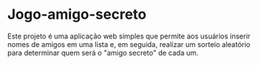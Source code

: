 # Jogo-amigo-secreto
Este projeto é uma aplicação web simples que permite aos usuários inserir nomes de amigos em uma lista e, em seguida, realizar um sorteio aleatório para determinar quem será o "amigo secreto" de cada um.

